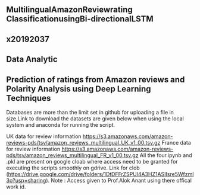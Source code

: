 MultilingualAmazonReviewrating
ClassificationusingBi-directionalLSTM
-----------------------------------------


x20192037
----------
Data Analytic
--------------
Prediction of ratings from Amazon reviews and Polarity Analysis using Deep Learning Techniques
---------------------------------------------------------------------------------------------------

Databases are more than the limit set in github for uploading a file in size.Link to download the datasets are given below when using the local system and anaconda for running the script.

UK data for review information
https://s3.amazonaws.com/amazon-reviews-pds/tsv/amazon_reviews_multilingual_UK_v1_00.tsv.gz
France data for review information
https://s3.amazonaws.com/amazon-reviews-pds/tsv/amazon_reviews_multilingual_FR_v1_00.tsv.gz
All the four.ipynb and .pkl are present on google cloab where access need to be granted for executing the scripts smoothly on gdrive.
Link for clob (https://drive.google.com/drive/folders/1DtDFFrZSPUl4A3HZ1ASIIsre5Wfzml3o?usp=sharing).
Note : Access given to Prof.Alok Anant using there offical work id.
